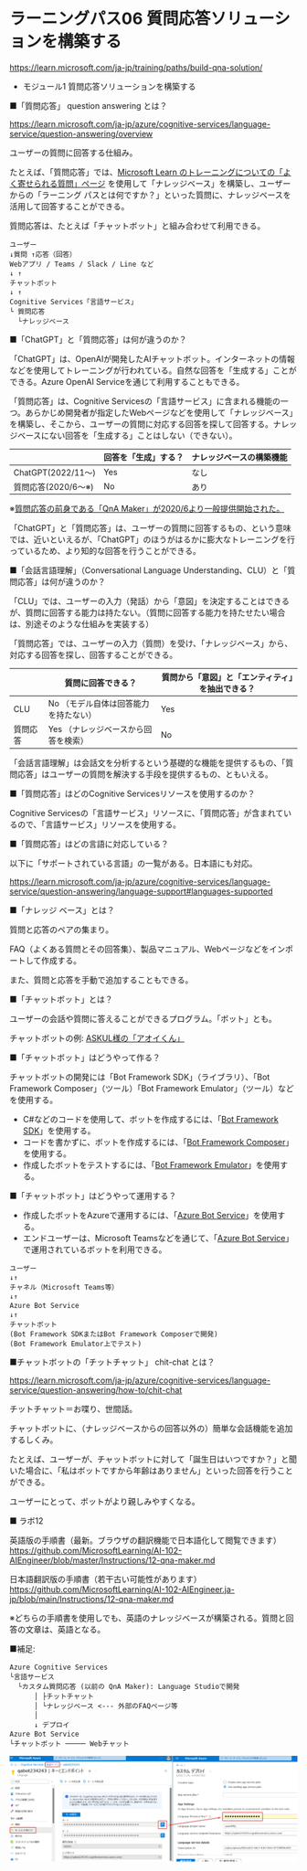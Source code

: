 # ラーニングパス06 質問応答ソリューションを構築する

https://learn.microsoft.com/ja-jp/training/paths/build-qna-solution/

- モジュール1 質問応答ソリューションを構築する

■「質問応答」 question answering とは？

https://learn.microsoft.com/ja-jp/azure/cognitive-services/language-service/question-answering/overview

ユーザーの質問に回答する仕組み。

たとえば、「質問応答」では、[Microsoft Learn のトレーニングについての「よく寄せられる質問」ページ](https://learn.microsoft.com/ja-jp/training/support/faq) を使用して「ナレッジベース」を構築し、ユーザーからの「ラーニング パスとは何ですか？」といった質問に、ナレッジベースを活用して回答することができる。

質問応答は、たとえば「チャットボット」と組み合わせて利用できる。

```
ユーザー
↓質問 ↑応答（回答）
Webアプリ / Teams / Slack / Line など
↓ ↑
チャットボット
↓ ↑
Cognitive Services「言語サービス」
└ 質問応答
  └ナレッジベース
```

■「ChatGPT」と「質問応答」は何が違うのか？

「ChatGPT」は、OpenAIが開発したAIチャットボット。インターネットの情報などを使用してトレーニングが行われている。自然な回答を「生成する」ことができる。Azure OpenAI Serviceを通じて利用することもできる。

「質問応答」は、Cognitive Servicesの「言語サービス」に含まれる機能の一つ。あらかじめ開発者が指定したWebページなどを使用して「ナレッジベース」を構築し、そこから、ユーザーの質問に対応する回答を探して回答する。ナレッジベースにない回答を「生成する」ことはしない（できない）。

|                     | 回答を「生成」する？ | ナレッジベースの構築機能 |
| ------------------- | -------------------- | ------------------------ |
| ChatGPT(2022/11～)  | Yes                  | なし                     |
| 質問応答(2020/6～※) | No                   | あり                      |

※[質問応答の前身である「QnA Maker」が2020/6より一般提供開始された。](https://ascii.jp/elem/000/004/015/4015444/2/)


「ChatGPT」と「質問応答」は、ユーザーの質問に回答するもの、という意味では、近いといえるが、「ChatGPT」のほうがはるかに膨大なトレーニングを行っているため、より知的な回答を行うことができる。

■「会話言語理解」（Conversational Language Understanding、CLU）と「質問応答」は何が違うのか？

「CLU」では、ユーザーの入力（発話）から「意図」を決定することはできるが、質問に回答する能力は持たない。（質問に回答する能力を持たせたい場合は、別途そのような仕組みを実装する）

「質問応答」では、ユーザーの入力（質問）を受け、「ナレッジベース」から、対応する回答を探し、回答することができる。

|          | 質問に回答できる？                     | 質問から「意図」と「エンティティ」を抽出できる？ |
| -------- | -------------------------------------- | ------------------------------------------------ |
| CLU      | No  （モデル自体は回答能力を持たない） | Yes                                              |
| 質問応答 | Yes  （ナレッジベースから回答を検索）  | No                                               |

「会話言語理解」は会話文を分析するという基礎的な機能を提供するもの、「質問応答」はユーザーの質問を解決する手段を提供するもの、ともいえる。

■「質問応答」はどのCognitive Servicesリソースを使用するのか？

Cognitive Servicesの「言語サービス」リソースに、「質問応答」が含まれているので、「言語サービス」リソースを使用する。

■「質問応答」はどの言語に対応している？

以下に「サポートされている言語」の一覧がある。日本語にも対応。

https://learn.microsoft.com/ja-jp/azure/cognitive-services/language-service/question-answering/language-support#languages-supported

■「ナレッジ ベース」とは？

質問と応答のペアの集まり。

FAQ（よくある質問とその回答集）、製品マニュアル、Webページなどをインポートして作成する。

また、質問と応答を手動で追加することもできる。


■「チャットボット」とは？

ユーザーの会話や質問に答えることができるプログラム。「ボット」とも。

チャットボットの例: [ASKUL様の「アオイくん」](https://www.askul.co.jp/f/help/)


■「チャットボット」はどうやって作る？

チャットボットの開発には「Bot Framework SDK」（ライブラリ）、「Bot Framework Composer」（ツール）「Bot Framework Emulator」（ツール）などを使用する。

- C#などのコードを使用して、ボットを作成するには、「[Bot Framework SDK](https://github.com/microsoft/botframework-sdk)」を使用する。
- コードを書かずに、ボットを作成するには、「[Bot Framework Composer](https://github.com/microsoft/BotFramework-Composer)」を使用する。
- 作成したボットをテストするには、「[Bot Framework Emulator](https://github.com/microsoft/BotFramework-Emulator)」を使用する。

■「チャットボット」はどうやって運用する？

- 作成したボットをAzureで運用するには、「[Azure Bot Service](https://azure.microsoft.com/ja-jp/products/bot-services/)」を使用する。
- エンドユーザーは、Microsoft Teamsなどを通じて、「[Azure Bot Service](https://azure.microsoft.com/ja-jp/products/bot-services/)」で運用されているボットを利用できる。

```
ユーザー
↓↑
チャネル（Microsoft Teams等）
↓↑
Azure Bot Service
↓↑
チャットボット
(Bot Framework SDKまたはBot Framework Composerで開発)
(Bot Framework Emulator上でテスト)
```

■チャットボットの「チットチャット」 chit-chat とは？

https://learn.microsoft.com/ja-jp/azure/cognitive-services/language-service/question-answering/how-to/chit-chat

チットチャット＝お喋り、世間話。

チャットボットに、（ナレッジベースからの回答以外の）簡単な会話機能を追加するしくみ。

たとえば、ユーザーが、チャットボットに対して「誕生日はいつですか？」と聞いた場合に、「私はボットですから年齢はありません」といった回答を行うことができる。

ユーザーにとって、ボットがより親しみやすくなる。

■ ラボ12

英語版の手順書（最新。ブラウザの翻訳機能で日本語化して閲覧できます）
https://github.com/MicrosoftLearning/AI-102-AIEngineer/blob/master/Instructions/12-qna-maker.md

日本語翻訳版の手順書（若干古い可能性があります）
https://github.com/MicrosoftLearning/AI-102-AIEngineer.ja-jp/blob/main/Instructions/12-qna-maker.md

※どちらの手順書を使用しでも、英語のナレッジベースが構築される。質問と回答の文章は、英語となる。

■補足:

```
Azure Cognitive Services
└言語サービス
  └カスタム質問応答 (以前の QnA Maker): Language Studioで開発
      │ ├チットチャット
      │ └ナレッジベース <--- 外部のFAQページ等
      │
      ↓ デプロイ
Azure Bot Service
└チャットボット ───── Webチャット
```

![](images/ss-2023-04-07-09-13-00.png)